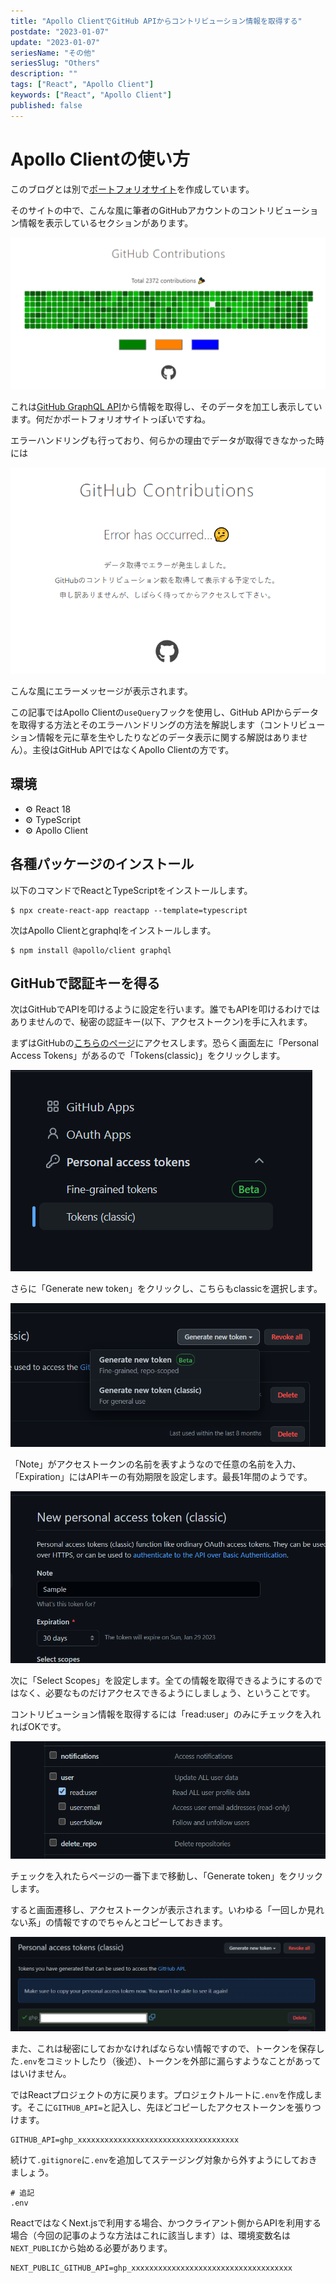 ```yaml
---
title: "Apollo ClientでGitHub APIからコントリビューション情報を取得する"
postdate: "2023-01-07"
update: "2023-01-07"
seriesName: "その他"
seriesSlug: "Others"
description: ""
tags: ["React", "Apollo Client"]
keywords: ["React", "Apollo Client"]
published: false
---
```


# Apollo Clientの使い方

このブログとは別で[ポートフォリオサイト](https://www.toriwatari.work/)を作成しています。

そのサイトの中で、こんな風に筆者のGitHubアカウントのコントリビューション情報を表示しているセクションがあります。

![](./images/image01.png)

これは[GitHub GraphQL API](https://docs.github.com/en/graphql)から情報を取得し、そのデータを加工し表示しています。何だかポートフォリオサイトっぽいですね。

エラーハンドリングも行っており、何らかの理由でデータが取得できなかった時には

![](./images/image02.png)

こんな風にエラーメッセージが表示されます。

この記事ではApollo Clientの`useQuery`フックを使用し、GitHub APIからデータを取得する方法とそのエラーハンドリングの方法を解説します（コントリビューション情報を元に草を生やしたりなどのデータ表示に関する解説はありません）。主役はGitHub APIではなくApollo Clientの方です。

## 環境

- ⚙ React 18
- ⚙ TypeScript
- ⚙ Apollo Client

## 各種パッケージのインストール

以下のコマンドでReactとTypeScriptをインストールします。

```shell:title=console
$ npx create-react-app reactapp --template=typescript
```

次はApollo Clientとgraphqlをインストールします。

```shell:title=console
$ npm install @apollo/client graphql
```

## GitHubで認証キーを得る

次はGitHubでAPIを叩けるように設定を行います。誰でもAPIを叩けるわけではありませんので、秘密の認証キー(以下、アクセストークン)を手に入れます。

まずはGitHubの[こちらのページ](https://github.com/settings/apps)にアクセスします。恐らく画面左に「Personal Access Tokens」があるので「Tokens(classic)」をクリックします。

![](./images/image03.png)

さらに「Generate new token」をクリックし、こちらもclassicを選択します。

![](./images/image04.png)

「Note」がアクセストークンの名前を表すようなので任意の名前を入力、「Expiration」にはAPIキーの有効期限を設定します。最長1年間のようです。

![](./images/image05.png)

次に「Select Scopes」を設定します。全ての情報を取得できるようにするのではなく、必要なものだけアクセスできるようにしましょう、ということです。

コントリビューション情報を取得するには「read:user」のみにチェックを入れればOKです。

![](./images/image06.png)

チェックを入れたらページの一番下まで移動し、「Generate token」をクリックします。

すると画面遷移し、アクセストークンが表示されます。いわゆる「一回しか見れない系」の情報ですのでちゃんとコピーしておきます。

![](./images/image07.png)

また、これは秘密にしておかなければならない情報ですので、トークンを保存した`.env`をコミットしたり（後述）、トークンを外部に漏らすようなことがあってはいけません。

ではReactプロジェクトの方に戻ります。プロジェクトルートに`.env`を作成します。そこに`GITHUB_API=`と記入し、先ほどコピーしたアクセストークンを張りつけます。

```env:title=.env
GITHUB_API=ghp_xxxxxxxxxxxxxxxxxxxxxxxxxxxxxxxxxxxx
```

続けて`.gitignore`に`.env`を追加してステージング対象から外すようにしておきましょう。

```bash:title=.gitignore
# 追記
.env
```

<aside>

ReactではなくNext.jsで利用する場合、かつクライアント側からAPIを利用する場合（今回の記事のような方法はこれに該当します）は、環境変数名は`NEXT_PUBLIC`から始める必要があります。

```env:title=.env
NEXT_PUBLIC_GITHUB_API=ghp_xxxxxxxxxxxxxxxxxxxxxxxxxxxxxxxxxxxx
```

</aside>



